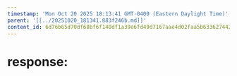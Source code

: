 ```yaml
---
timestamp: 'Mon Oct 20 2025 18:13:41 GMT-0400 (Eastern Daylight Time)'
parent: '[[../20251020_181341.883f246b.md]]'
content_id: 6d76b65d70df68bf6f140df1a39e6fd49d7167aae4d02faa5b63362744266256
---
```


# response:
